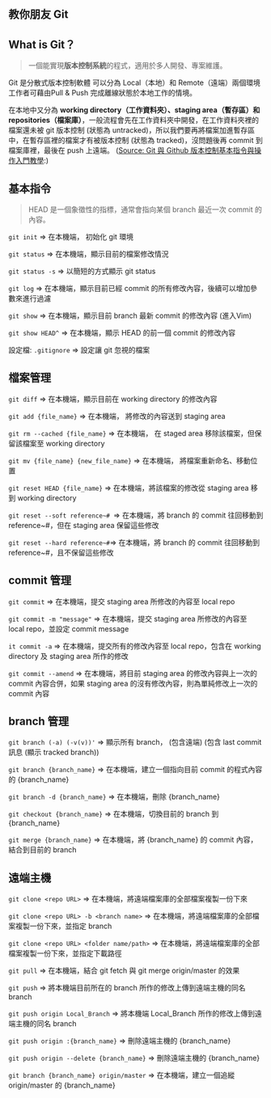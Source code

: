 ## 教你朋友 Git

## What is Git？
>一個能實現**版本控制系統**的程式，適用於多人開發、專案維護。

Git 是分散式版本控制軟體 可以分為 Local（本地）和 Remote（遠端）兩個環境 工作者可藉由Pull & Push 完成離線狀態於本地工作的情境。

在本地中又分為 **working directory（工作資料夾）、staging area（暫存區）和 repositories（檔案庫）**，一般流程會先在工作資料夾中開發，在工作資料夾裡的檔案還未被 git 版本控制 (狀態為 untracked)，所以我們要再將檔案加進暫存區中，在暫存區裡的檔案才有被版本控制 (狀態為 tracked)，沒問題後再 commit 到檔案庫裡，最後在 push 上遠端。  ([Source: Git 與 Github 版本控制基本指令與操作入門教學]( https://blog.techbridge.cc/2018/01/17/learning-programming-and-coding-with-python-git-and-github-tutorial/):)

## 基本指令

>HEAD 是一個象徵性的指標，通常會指向某個 branch 最近一次 commit 的內容。

`git init` => 在本機端， 初始化 git 環境

`git status` => 在本機端，顯示目前的檔案修改情況

`git status -s` => 以簡短的方式顯示 git status

`git log` => 在本機端，顯示目前已經 commit 的所有修改內容，後續可以增加參數來進行過濾

`git show` => 在本機端，顯示目前 branch 最新 commit 的修改內容 (進入Vim)

`git show HEAD^` => 在本機端，顯示 HEAD 的前一個 commit 的修改內容

設定檔: `.gitignore` => 設定讓 git 忽視的檔案

## 檔案管理

`git diff` => 在本機端，顯示目前在 working directory 的修改內容

`git add {file_name}` => 在本機端， 將修改的內容送到 staging area

`git rm --cached {file_name}` => 在本機端， 在 staged area 移除該檔案，但保留該檔案至 working directory

`git mv {file_name} {new_file_name}` => 在本機端， 將檔案重新命名、移動位置

`git reset HEAD {file_name}` => 在本機端，將該檔案的修改從 staging area 移到 working directory

`git reset --soft reference~# `=> 在本機端，將 branch 的 commit 往回移動到 reference~#，但在 staging area 保留這些修改

`git reset --hard reference~#`=> 在本機端，將 branch 的 commit 往回移動到 reference~#，且不保留這些修改

## commit 管理

`git commit` => 在本機端，提交 staging area 所修改的內容至 local repo

`git commit -m "message"` => 在本機端，提交 staging area 所修改的內容至 local repo，並設定 commit message

`it commit -a` => 在本機端，提交所有的修改內容至 local repo，包含在 working directory 及 staging area 所作的修改

`git commit --amend` => 在本機端，將目前 staging area 的修改內容與上一次的 commit 內容合併，如果 staging area 的沒有修改內容，則為單純修改上一次的 commit 內容

## branch 管理

`git branch (-a) (-v(v))'` => 顯示所有 branch， (包含遠端) (包含 last commit 訊息 (顯示 tracked branch))

`git branch {branch_name}` => 在本機端，建立一個指向目前 commit 的程式內容的 {branch_name}

`git branch -d {branch_name}` => 在本機端，刪除 {branch_name}

`git checkout {branch_name}` => 在本機端，切換目前的 branch 到 {branch_name}

`git merge {branch_name}` => 在本機端，將 {branch_name} 的 commit 內容，結合到目前的 branch

## 遠端主機

`git clone <repo URL>` => 在本機端，將遠端檔案庫的全部檔案複製一份下來

`git clone <repo URL> -b <branch name>` => 在本機端，將遠端檔案庫的全部檔案複製一份下來，並指定 branch

`git clone <repo URL> <folder name/path>` => 在本機端，將遠端檔案庫的全部檔案複製一份下來，並指定下載路徑

`git pull` => 在本機端，結合 git fetch 與 git merge origin/master 的效果

`git push` => 將本機端目前所在的 branch 所作的修改上傳到遠端主機的同名 branch

`git push origin Local_Branch` => 將本機端 Local_Branch 所作的修改上傳到遠端主機的同名 branch

`git push origin :{branch_name}` => 刪除遠端主機的 {branch_name}

`git push origin --delete {branch_name}` => 刪除遠端主機的 {branch_name}

`git branch {branch_name} origin/master` => 在本機端，建立一個追縱 origin/master 的 {branch_name}
